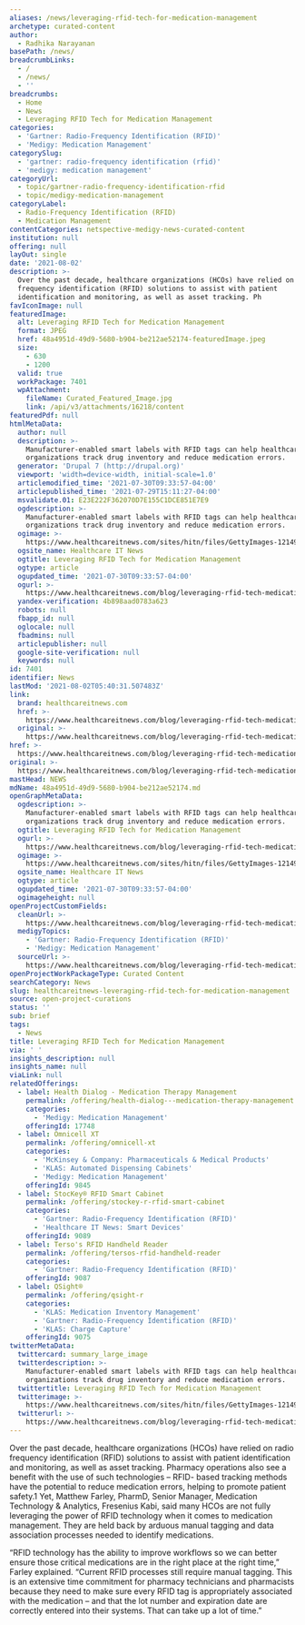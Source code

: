 ```yaml
---
aliases: /news/leveraging-rfid-tech-for-medication-management
archetype: curated-content
author:
  - Radhika Narayanan
basePath: /news/
breadcrumbLinks:
  - /
  - /news/
  - ''
breadcrumbs:
  - Home
  - News
  - Leveraging RFID Tech for Medication Management
categories:
  - 'Gartner: Radio-Frequency Identification (RFID)'
  - 'Medigy: Medication Management'
categorySlug:
  - 'gartner: radio-frequency identification (rfid)'
  - 'medigy: medication management'
categoryUrl:
  - topic/gartner-radio-frequency-identification-rfid
  - topic/medigy-medication-management
categoryLabel:
  - Radio-Frequency Identification (RFID)
  - Medication Management
contentCategories: netspective-medigy-news-curated-content
institution: null
offering: null
layOut: single
date: '2021-08-02'
description: >-
  Over the past decade, healthcare organizations (HCOs) have relied on radio
  frequency identification (RFID) solutions to assist with patient
  identification and monitoring, as well as asset tracking. Ph
favIconImage: null
featuredImage:
  alt: Leveraging RFID Tech for Medication Management
  format: JPEG
  href: 48a4951d-49d9-5680-b904-be212ae52174-featuredImage.jpeg
  size:
    - 630
    - 1200
  valid: true
  workPackage: 7401
  wpAttachment:
    fileName: Curated_Featured_Image.jpg
    link: /api/v3/attachments/16218/content
featuredPdf: null
htmlMetaData:
  author: null
  description: >-
    Manufacturer-enabled smart labels with RFID tags can help healthcare
    organizations track drug inventory and reduce medication errors.
  generator: 'Drupal 7 (http://drupal.org)'
  viewport: 'width=device-width, initial-scale=1.0'
  articlemodified_time: '2021-07-30T09:33:57-04:00'
  articlepublished_time: '2021-07-29T15:11:27-04:00'
  msvalidate.01: E23E222F362070D7E155C1DCE851E7E9
  ogdescription: >-
    Manufacturer-enabled smart labels with RFID tags can help healthcare
    organizations track drug inventory and reduce medication errors.
  ogimage: >-
    https://www.healthcareitnews.com/sites/hitn/files/GettyImages-1214910578_1200x630.jpg
  ogsite_name: Healthcare IT News
  ogtitle: Leveraging RFID Tech for Medication Management
  ogtype: article
  ogupdated_time: '2021-07-30T09:33:57-04:00'
  ogurl: >-
    https://www.healthcareitnews.com/blog/leveraging-rfid-tech-medication-management
  yandex-verification: 4b898aad0783a623
  robots: null
  fbapp_id: null
  oglocale: null
  fbadmins: null
  articlepublisher: null
  google-site-verification: null
  keywords: null
id: 7401
identifier: News
lastMod: '2021-08-02T05:40:31.507483Z'
link:
  brand: healthcareitnews.com
  href: >-
    https://www.healthcareitnews.com/blog/leveraging-rfid-tech-medication-management
  original: >-
    https://www.healthcareitnews.com/blog/leveraging-rfid-tech-medication-management
href: >-
  https://www.healthcareitnews.com/blog/leveraging-rfid-tech-medication-management
original: >-
  https://www.healthcareitnews.com/blog/leveraging-rfid-tech-medication-management
mastHead: NEWS
mdName: 48a4951d-49d9-5680-b904-be212ae52174.md
openGraphMetaData:
  ogdescription: >-
    Manufacturer-enabled smart labels with RFID tags can help healthcare
    organizations track drug inventory and reduce medication errors.
  ogtitle: Leveraging RFID Tech for Medication Management
  ogurl: >-
    https://www.healthcareitnews.com/blog/leveraging-rfid-tech-medication-management
  ogimage: >-
    https://www.healthcareitnews.com/sites/hitn/files/GettyImages-1214910578_1200x630.jpg
  ogsite_name: Healthcare IT News
  ogtype: article
  ogupdated_time: '2021-07-30T09:33:57-04:00'
  ogimageheight: null
openProjectCustomFields:
  cleanUrl: >-
    https://www.healthcareitnews.com/blog/leveraging-rfid-tech-medication-management
  medigyTopics:
    - 'Gartner: Radio-Frequency Identification (RFID)'
    - 'Medigy: Medication Management'
  sourceUrl: >-
    https://www.healthcareitnews.com/blog/leveraging-rfid-tech-medication-management
openProjectWorkPackageType: Curated Content
searchCategory: News
slug: healthcareitnews-leveraging-rfid-tech-for-medication-management
source: open-project-curations
status: ''
sub: brief
tags:
  - News
title: Leveraging RFID Tech for Medication Management
via: ' '
insights_description: null
insights_name: null
viaLink: null
relatedOfferings:
  - label: Health Dialog - Medication Therapy Management
    permalink: /offering/health-dialog---medication-therapy-management
    categories:
      - 'Medigy: Medication Management'
    offeringId: 17748
  - label: Omnicell XT
    permalink: /offering/omnicell-xt
    categories:
      - 'McKinsey & Company: Pharmaceuticals & Medical Products'
      - 'KLAS: Automated Dispensing Cabinets'
      - 'Medigy: Medication Management'
    offeringId: 9845
  - label: StocKey® RFID Smart Cabinet
    permalink: /offering/stockey-r-rfid-smart-cabinet
    categories:
      - 'Gartner: Radio-Frequency Identification (RFID)'
      - 'Healthcare IT News: Smart Devices'
    offeringId: 9089
  - label: Terso's RFID Handheld Reader
    permalink: /offering/tersos-rfid-handheld-reader
    categories:
      - 'Gartner: Radio-Frequency Identification (RFID)'
    offeringId: 9087
  - label: QSight®
    permalink: /offering/qsight-r
    categories:
      - 'KLAS: Medication Inventory Management'
      - 'Gartner: Radio-Frequency Identification (RFID)'
      - 'KLAS: Charge Capture'
    offeringId: 9075
twitterMetaData:
  twittercard: summary_large_image
  twitterdescription: >-
    Manufacturer-enabled smart labels with RFID tags can help healthcare
    organizations track drug inventory and reduce medication errors.
  twittertitle: Leveraging RFID Tech for Medication Management
  twitterimage: >-
    https://www.healthcareitnews.com/sites/hitn/files/GettyImages-1214910578_1200x630.jpg
  twitterurl: >-
    https://www.healthcareitnews.com/blog/leveraging-rfid-tech-medication-management
---
```

<p>Over the past decade, healthcare organizations (HCOs) have relied on radio frequency identification (RFID) solutions to assist with patient identification and monitoring, as well as asset tracking. Pharmacy operations also see a benefit with the use of such technologies – RFID- based tracking methods have the potential to reduce medication errors, helping to promote patient safety.1 Yet, Matthew Farley, PharmD, Senior Manager, Medication Technology &amp; Analytics, Fresenius Kabi, said many HCOs are not fully leveraging the power of RFID technology when it comes to medication management. They are held back by arduous manual tagging and data association processes needed to identify medications.</p><p>“RFID technology has the ability to improve workflows so we can better ensure those critical medications are in the right place at the right time,” Farley explained. “Current RFID processes still require manual tagging. This is an extensive time commitment for pharmacy technicians and pharmacists because they need to make sure every RFID tag is appropriately associated with the medication – and that the lot number and expiration date are correctly entered into their systems. That can take up a lot of time.”</p>